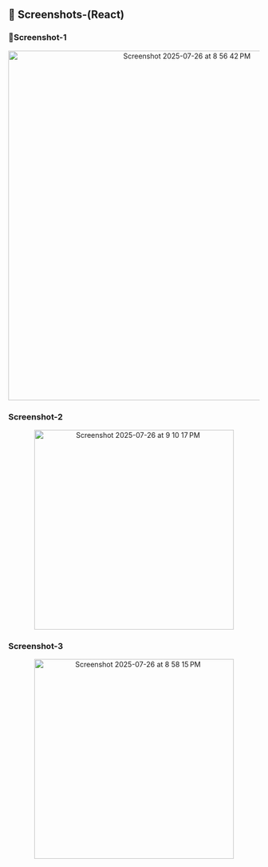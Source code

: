 
## 📸 Screenshots-(React)

### 📂Screenshot-1
<p align="center">
  <img width="700" alt="Screenshot 2025-07-26 at 8 56 42 PM" src="Varsha.H_React_Assignment/Screenshot 2025-07-25 at 7.12.08 PM.png" />
</p>

###  Screenshot-2
<p align="center">
  <img width="400" alt="Screenshot 2025-07-26 at 9 10 17 PM" src="Varsha.H_React_Assignment/Screenshot 2025-07-25 at 7.12.48 PM.png" />
</p>

### Screenshot-3
<p align="center">
  <img width="400" alt="Screenshot 2025-07-26 at 8 58 15 PM" src="Varsha.H_React_Assignment/Screenshot 2025-07-28 at 6.58.17 PM.png" />
</p>

